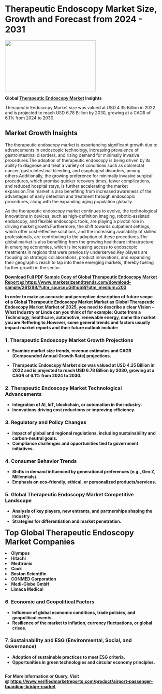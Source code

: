 <H1>Therapeutic Endoscopy Market Size, Growth and Forecast from 2024 - 2031</H1><img class="aligncenter size-medium wp-image-584254" src="https://thirdeyenews.in/wp-content/uploads/2024/09/Global-Market-Research-300x168.jpeg" alt="" width="300" height="168" /><p><strong>Global&nbsp;<a href="https://www.marketsizeandtrends.com/download-sample/261298/?utm_source=Github8j?utm_medium=203">Therapeutic Endoscopy Market</a> Insights</strong></p><p>Therapeutic Endoscopy Market size was valued at USD 4.35 Billion in 2022 and is projected to reach USD 6.78 Billion by 2030, growing at a CAGR of 6.1% from 2024 to 2030.</p><p><h2>Market Growth Insights</h2> <p>The therapeutic endoscopy market is experiencing significant growth due to advancements in endoscopic technology, increasing prevalence of gastrointestinal disorders, and rising demand for minimally invasive procedures.The adoption of therapeutic endoscopy is being driven by its ability to diagnose and treat a variety of conditions such as colorectal cancer, gastrointestinal bleeding, and esophageal disorders, among others.Additionally, the growing preference for minimally invasive surgical procedures, which promise quicker recovery times, fewer complications, and reduced hospital stays, is further accelerating the market expansion.The market is also benefiting from increased awareness of the advantages of early detection and treatment through endoscopic procedures, along with the expanding aging population globally.</p> <p><strong><a href="#"></a></strong></p> <p>As the therapeutic endoscopy market continues to evolve, the technological innovations in devices, such as high-definition imaging, robotic-assisted endoscopy, and flexible endoscopic tools, are playing a pivotal role in driving market growth.Furthermore, the shift towards outpatient settings, which offer cost-effective solutions, and the increasing availability of skilled professionals, are contributing to the adoption of these procedures.The global market is also benefiting from the growing healthcare infrastructure in emerging economies, which is increasing access to endoscopic treatments in regions that were previously underserved.Key players are focusing on strategic collaborations, product innovations, and expanding their geographic reach to tap into these emerging markets, thereby fueling further growth in the sector.</p> <p><strong><a href="#"></p><p><span class=""><strong>Download Full PDF Sample Copy of Global Therapeutic Endoscopy Market Report</strong> @ <a href="https://www.marketsizeandtrends.com/download-sample/261298/?utm_source=Github8j?utm_medium=203" target="_blank">https://www.marketsizeandtrends.com/download-sample/261298/?utm_source=Github8j?utm_medium=203</a></span></p><p>In order to make an accurate and perceptive description of future scope of a Global&nbsp;Therapeutic Endoscopy Market Market as Global&nbsp;Therapeutic Endoscopy Market Market of 2025, you need to describe a clear Vision &ndash; What Industry or Linda can you think of for example: Quote from a Technology, healthcare, automotive, renewable energy, name the market you are Reffering to.However, some general trends and factors usually impact market reports and their future outlook include:</p><h3>1.&nbsp;<strong>Therapeutic Endoscopy Market Growth Projections</strong></h3><ul><li>Examine market size trends, revenue estimates and CAGR (Compounded Annual Growth Rate) projections.</li><li><p>Therapeutic Endoscopy Market size was valued at USD 4.35 Billion in 2022 and is projected to reach USD 6.78 Billion by 2030, growing at a CAGR of 6.1% from 2024 to 2030.</p></li></ul><h3>2.&nbsp;<strong>Therapeutic Endoscopy Market Technological Advancements</strong></h3><ul><li>Integration of AI, IoT, blockchain, or automation in the industry.</li><li>Innovations driving cost reductions or improving efficiency.</li></ul><h3>3.&nbsp;<strong>Regulatory and Policy Changes</strong></h3><ul><li>Impact of global and regional regulations, including sustainability and carbon-neutral goals.</li><li>Compliance challenges and opportunities tied to government initiatives.</li></ul><h3>4.&nbsp;<strong>Consumer Behavior Trends</strong></h3><ul><li>Shifts in demand influenced by generational preferences (e.g., Gen Z, Millennials).</li><li>Emphasis on eco-friendly, ethical, or personalized products/services.</li></ul><h3>5.&nbsp;<strong>Global Therapeutic Endoscopy Market Competitive Landscape</strong></h3><ul><li>Analysis of key players, new entrants, and partnerships shaping the industry.</li><li>Strategies for differentiation and market penetration.</li></ul><p data-pm-slice="1 1 []"><span style="color: inherit; font-family: inherit; font-size: 25px;">Top Global Therapeutic Endoscopy Market Companies</span></p><div class="" data-test-id=""><p><li>Olympus</li><li> Hitachi</li><li> Medtronic</li><li> Cook</li><li> Boston Scientific</li><li> CONMED Corporation</li><li> Medi-Globe GmbH</li><li> Limaca Medical</li></p></div><h3>6.&nbsp;<strong>Economic and Geopolitical Factors</strong></h3><ul><li>Influence of global economic conditions, trade policies, and geopolitical events.</li><li>Resilience of the market to inflation, currency fluctuations, or global crises.</li></ul><h3>7.&nbsp;<strong>Sustainability and ESG (Environmental, Social, and Governance)</strong></h3><ul><li>Adoption of sustainable practices to meet ESG criteria.</li><li>Opportunities in green technologies and circular economy principles.</li></ul><h2><strong style="font-size: 14px;">For More Information or Query, Visit @&nbsp;</strong><a style="background-color: #ffffff; font-size: 14px;" href="https://www.marketsizeandtrends.com/report/therapeutic-endoscopy-market/" target="_blank">https://www.verifiedmarketreports.com/product/airport-passenger-boarding-bridge-market</a></h2>